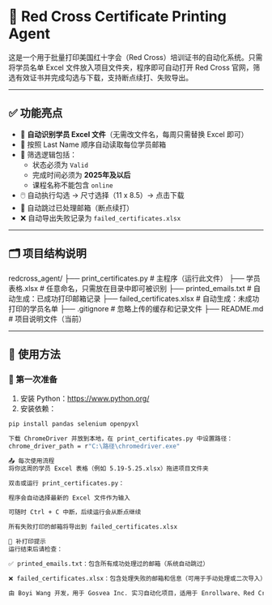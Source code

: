 # 🧾 Red Cross Certificate Printing Agent

这是一个用于批量打印美国红十字会（Red Cross）培训证书的自动化系统。只需将学员名单 Excel 文件放入项目文件夹，程序即可自动打开 Red Cross 官网，筛选有效证书并完成勾选与下载，支持断点续打、失败导出。

---

## ✅ 功能亮点

- 📂 **自动识别学员 Excel 文件**（无需改文件名，每周只需替换 Excel 即可）
- 📧 按照 Last Name 顺序自动读取每位学员邮箱
- 🧠 筛选逻辑包括：
  - 状态必须为 `Valid`
  - 完成时间必须为 **2025年及以后**
  - 课程名称不能包含 `online`
- 🖱️ 自动执行勾选 → 尺寸选择（11 x 8.5）→ 点击下载
- 💾 自动跳过已处理邮箱（断点续打）
- ❌ 自动导出失败记录为 `failed_certificates.xlsx`

---

## 🗂 项目结构说明
redcross_agent/
├── print_certificates.py # 主程序（运行此文件）
├── 学员表格.xlsx # 任意命名，只需放在目录中即可被识别
├── printed_emails.txt # 自动生成：已成功打印邮箱记录
├── failed_certificates.xlsx # 自动生成：未成功打印的学员名单
├── .gitignore # 忽略上传的缓存和记录文件
├── README.md # 项目说明文件（当前）


---

## 🚀 使用方法

### 🧰 第一次准备

1. 安装 Python：https://www.python.org/
2. 安装依赖：

```bash
pip install pandas selenium openpyxl

下载 ChromeDriver 并放到本地，在 print_certificates.py 中设置路径：
chrome_driver_path = r"C:\路径\chromedriver.exe"

📤 每次使用流程
将你这周的学员 Excel 表格（例如 5.19-5.25.xlsx）拖进项目文件夹

双击或运行 print_certificates.py：

程序会自动选择最新的 Excel 文件作为输入

可随时 Ctrl + C 中断，后续运行会从断点继续

所有失败打印的邮箱将导出到 failed_certificates.xlsx

🧯 补打印提示
运行结束后请检查：

✅ printed_emails.txt：包含所有成功处理过的邮箱（系统自动跳过）

❌ failed_certificates.xlsx：包含处理失败的邮箱和信息（可用于手动处理或二次导入）

由 Boyi Wang 开发，用于 Gosvea Inc. 实习自动化项目，适用于 Enrollware、Red Cross 平台证书归档打印场景。




